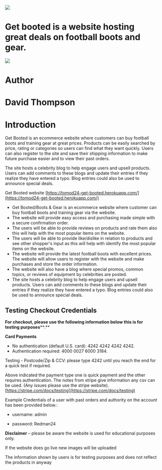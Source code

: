 <img src="https://github.com/tomod24/get_booted/blob/master/media/1.png">

# Get booted is a website hosting great deals on football boots and gear.

<img src="https://github.com/tomod24/get_booted/blob/master/media/2.png">

# Author

# David Thompson

# Introduction

Get Booted is an ecommerce website where customers can buy football boots and training gear at great prices. Products can be easily searched by price, rating or categories so users can find what they want quickly. Users can also register to the site and save their shipping information to make future purchase easier and to view their past orders.

The site hosts a celebrity blog to help engage users and upsell products. Users can add comments to these blogs and update their entries if they realize they have entered a typo. Blog entries could also be used to announce special deals.

Get Booted website [https://tomod24-get-booted.herokuapp.com/](https://tomod24-get-booted.herokuapp.com/)

- Get Booted/Boots &amp; Gear is an ecommerce website where customer can buy football boots and training gear via the website.
- The website will provide easy access and purchasing made simple with a secure confirmation order.
- The users will be able to provide reviews on products and rate them also this will help with the most popular items on the website.
- The users will be able to provide like/dislike in relation to products and see other shopper&#39;s input as this will help with identify the most popular items on the website.
- The website will provide the latest football boots with excellent prices. The website will allow users to register with the website and make purchases and store the order information.
- The website will also have a blog where special promos, common topics, or reviews of equipment by celebrities are posted.
- The site hosts a celebrity blog to help engage users and upsell products. Users can add comments to these blogs and update their entries if they realize they have entered a typo. Blog entries could also be used to announce special deals.

## Testing Checkout Credentials

**For checkout, please use the following information below this is for testing purposes****:**

**Card Payments**

-   No authentication (default U.S. card): 4242 4242 4242 4242.
-   Authentication required: 4000 0027 6000 3184.

Testing - Postcode/Zip & CCV: please type 4242 until you reach the end for a quick test if required.

Above indicated the payment type one is quick payment and the other requires authentication. The notes from stripe give information any csv can be used. (Any issues please use the stripe website).  [https://stripe.com/docs/testing](https://stripe.com/docs/testing)

Example Credentials of a user with past orders and authority on the account has been provided below.:

-  username: admin

- password: Redman24

**Disclaimer** – please be aware the website is used for educational purposes only.

If the website does go live new images will be uploaded

The information shown by users is for testing purposes and does not reflect the products in anyway

